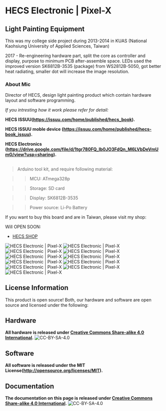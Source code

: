 HECS Electronic | Pixel-X
==============================================

## Light Painting Equipment

This was my college side project during 2013-2014 in KUAS (National Kaohsiung University of Applied Sciences, Taiwan)

2017 - Re-engineering hardware part, split the core as controller and display, purpose to minimum PCB after-assemble space. LEDs used the improved version SK6812B-3535 (package) from WS2812B-5050, got better heat radiating, smaller dot will increase the image resolution.


### **About Mic**

Director of HECS, design light painting product which contain hardware layout and software programming.

_If you intresting how it work please refer for detail:_

**HECS ISSUU(https://issuu.com/home/published/hecs_book).**

**HECS ISSUU moble device (https://issuu.com/home/published/hecs-book_issuu).**

**HECS Electronics (https://drive.google.com/file/d/1tgr780FQ_Ib0JO3FdQn_M6LVbDeVmUmG/view?usp=sharing).**


## 

>Arduino tool kit, and require following material:

>>MCU: ATmega328p

>>Storage: SD card

>>Display: SK6812B-3535

>>Power source: Li-Po Battery



If you want to buy this board and are in Taiwan, please visit my shop: 

Will OPEN SOON:
* [HECS SHOP](https://www.)


![*HECS Electronic | Pixel-X*]()
![*HECS Electronic | Pixel-X*]()
![*HECS Electronic | Pixel-X*]()
![*HECS Electronic | Pixel-X*]()
![*HECS Electronic | Pixel-X*]()
![*HECS Electronic | Pixel-X*]()
![*HECS Electronic | Pixel-X*]()
![*HECS Electronic | Pixel-X*]()
![*HECS Electronic | Pixel-X*]()
![*HECS Electronic | Pixel-X*]()
![*HECS Electronic | Pixel-X*]()
## 

## License Information

This product is open source! Both, our hardware and software are open source and licensed under the following:

## Hardware

**All hardware is released under [Creative Commons Share-alike 4.0 International](http://creativecommons.org/licenses/by-sa/4.0/).**
![CC-BY-SA-4.0](https://i.creativecommons.org/l/by-sa/4.0/88x31.png)

## Software 

**All software is released under the MIT License(http://opensource.org/licenses/MIT).**

## Documentation

**The documentation on this page is released under [Creative Commons Share-alike 4.0 International](http://creativecommons.org/licenses/by-sa/4.0/).**
![CC-BY-SA-4.0](https://i.creativecommons.org/l/by-sa/4.0/88x31.png)
